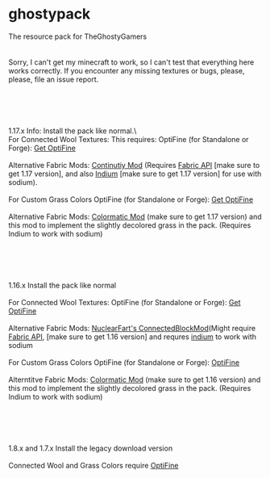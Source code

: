 # ghostypack
The resource pack for TheGhostyGamers\
\
\
Sorry, I can't get my minecraft to work, so I can't test that everything here works correctly. If you encounter any missing textures or bugs, please, please, file an issue report.\
\
\
\
\
\
1.17.x Info:
Install the pack like normal.\ 
\
For Connected Wool Textures:
This requires:
OptiFine (for Standalone or Forge): [Get OptiFine](https://optifine.net/downloads)\
\
Alternative Fabric Mods: [Continutiy Mod](https://www.curseforge.com/minecraft/mc-mods/continuity) (Requires [Fabric API](https://www.curseforge.com/minecraft/mc-mods/fabric-api) [make sure to get 1.17 version], and also [Indium](https://github.com/comp500/Indium) [make sure to get 1.17 version] for use with sodium).\
\
For Custom Grass Colors
OptiFine (for Standalone or Forge): [Get OptiFine](https://optifine.net/downloads)\
\
Alternative Fabric Mods: [Colormatic Mod](https://www.curseforge.com/minecraft/mc-mods/colormatic) (make sure to get 1.17 version) and this mod to implement the slightly decolored grass in the pack. (Requires Indium to work with sodium)\
\
\
\
\
\
1.16.x
Install the pack like normal\
\
For Connected Wool Textures:
OptiFine (for Standalone or Forge): [Get OptiFine](https://optifine.net/downloads)\
\
Alternative Fabric Mods: [NuclearFart's ConnectedBlockMod](https://github.com/Nuclearfarts/connected-block-textures )(Might require [Fabric API](https://www.curseforge.com/minecraft/mc-mods/fabric-api), [make sure to get 1.16 version] and requres [indium](https://github.com/comp500/Indium/releases/tag/1.0.0%2Bmc1.16.5.) to work with sodium\
\
For Custom Grass Colors
OptiFine (for Standalone or Forge): [OptiFine](https://optifine.net/downloads)\
\
Alterntitve Fabric Mods:  [Colormatic Mod](https://www.curseforge.com/minecraft/mc-mods/colormatic) (make sure to get 1.16 version) and this mod to implement the slightly decolored grass in the pack. (Requires Indium to work with sodium)\
\
\
\
\
\
1.8.x and 1.7.x
Install the legacy download version\
\
Connected Wool and Grass Colors require [OptiFine](https://optifine.net/downloads)

